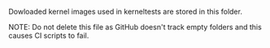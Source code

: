 Dowloaded kernel images used in kerneltests are stored in this folder.

NOTE: Do not delete this file as GitHub doesn't track empty folders and this causes CI scripts
to fail.